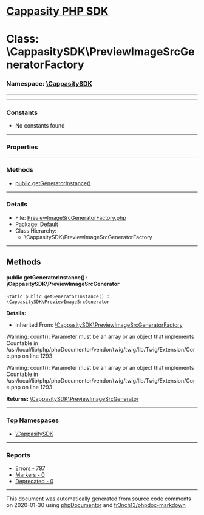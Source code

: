 # [Cappasity PHP SDK](../home.md)

# Class: \CappasitySDK\PreviewImageSrcGeneratorFactory
### Namespace: [\CappasitySDK](../namespaces/CappasitySDK.md)
---
---
### Constants
* No constants found
---
### Properties
---
### Methods
* [public getGeneratorInstance()](../classes/CappasitySDK.PreviewImageSrcGeneratorFactory.md#method_getGeneratorInstance)
---
### Details
* File: [PreviewImageSrcGeneratorFactory.php](../files/PreviewImageSrcGeneratorFactory.md)
* Package: Default
* Class Hierarchy:
  * \CappasitySDK\PreviewImageSrcGeneratorFactory

---
## Methods
<a name="method_getGeneratorInstance" class="anchor"></a>
#### public getGeneratorInstance() : \CappasitySDK\PreviewImageSrcGenerator

```
Static public getGeneratorInstance() : \CappasitySDK\PreviewImageSrcGenerator
```

**Details:**
* Inherited From: [\CappasitySDK\PreviewImageSrcGeneratorFactory](../classes/CappasitySDK.PreviewImageSrcGeneratorFactory.md)

Warning: count(): Parameter must be an array or an object that implements Countable in /usr/local/lib/php/phpDocumentor/vendor/twig/twig/lib/Twig/Extension/Core.php on line 1293

Warning: count(): Parameter must be an array or an object that implements Countable in /usr/local/lib/php/phpDocumentor/vendor/twig/twig/lib/Twig/Extension/Core.php on line 1293

**Returns:** <a href="../classes/CappasitySDK.PreviewImageSrcGenerator.html">\CappasitySDK\PreviewImageSrcGenerator</a>



---

### Top Namespaces

* [\CappasitySDK](../namespaces/CappasitySDK.html.md)

---

### Reports
* [Errors - 797](../reports/errors.md)
* [Markers - 0](../reports/markers.md)
* [Deprecated - 0](../reports/deprecated.md)

---

This document was automatically generated from source code comments on 2020-01-30 using [phpDocumentor](http://www.phpdoc.org/) and [fr3nch13/phpdoc-markdown](https://github.com/fr3nch13/phpdoc-markdown)
